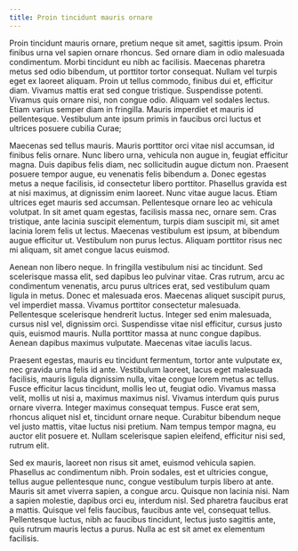 ```yaml
---
title: Proin tincidunt mauris ornare
---
```


Proin tincidunt mauris ornare, pretium neque sit amet, sagittis ipsum. Proin
finibus urna vel sapien ornare rhoncus. Sed ornare diam in odio malesuada
condimentum. Morbi tincidunt eu nibh ac facilisis. Maecenas pharetra metus sed
odio bibendum, ut porttitor tortor consequat. Nullam vel turpis eget ex laoreet
aliquam. Proin ut tellus commodo, finibus dui et, efficitur diam. Vivamus
mattis erat sed congue tristique. Suspendisse potenti. Vivamus quis ornare
nisi, non congue odio. Aliquam vel sodales lectus. Etiam varius semper diam in
fringilla. Mauris imperdiet et mauris id pellentesque. Vestibulum ante ipsum
primis in faucibus orci luctus et ultrices posuere cubilia Curae;

Maecenas sed tellus mauris. Mauris porttitor orci vitae nisl accumsan, id
finibus felis ornare. Nunc libero urna, vehicula non augue in, feugiat
efficitur magna. Duis dapibus felis diam, nec sollicitudin augue dictum non.
Praesent posuere tempor augue, eu venenatis felis bibendum a. Donec egestas
metus a neque facilisis, id consectetur libero porttitor. Phasellus gravida est
at nisi maximus, at dignissim enim laoreet. Nunc vitae augue lacus. Etiam
ultrices eget mauris sed accumsan. Pellentesque ornare leo ac vehicula
volutpat. In sit amet quam egestas, facilisis massa nec, ornare sem. Cras
tristique, ante lacinia suscipit elementum, turpis diam suscipit mi, sit amet
lacinia lorem felis ut lectus. Maecenas vestibulum est ipsum, at bibendum augue
efficitur ut. Vestibulum non purus lectus. Aliquam porttitor risus nec mi
aliquam, sit amet congue lacus euismod.

Aenean non libero neque. In fringilla vestibulum nisi ac tincidunt. Sed
scelerisque massa elit, sed dapibus leo pulvinar vitae. Cras rutrum, arcu ac
condimentum venenatis, arcu purus ultrices erat, sed vestibulum quam ligula in
metus. Donec et malesuada eros. Maecenas aliquet suscipit purus, vel imperdiet
massa. Vivamus porttitor consectetur malesuada. Pellentesque scelerisque
hendrerit luctus. Integer sed enim malesuada, cursus nisl vel, dignissim orci.
Suspendisse vitae nisl efficitur, cursus justo quis, euismod mauris. Nulla
porttitor massa at nunc congue dapibus. Aenean dapibus maximus vulputate.
Maecenas vitae iaculis lacus.

Praesent egestas, mauris eu tincidunt fermentum, tortor ante vulputate ex, nec
gravida urna felis id ante. Vestibulum laoreet, lacus eget malesuada facilisis,
mauris ligula dignissim nulla, vitae congue lorem metus ac tellus. Fusce
efficitur lacus tincidunt, mollis leo ut, feugiat odio. Vivamus massa velit,
mollis ut nisi a, maximus maximus nisl. Vivamus interdum quis purus ornare
viverra. Integer maximus consequat tempus. Fusce erat sem, rhoncus aliquet nisl
et, tincidunt ornare neque. Curabitur bibendum neque vel justo mattis, vitae
luctus nisi pretium. Nam tempus tempor magna, eu auctor elit posuere et. Nullam
scelerisque sapien eleifend, efficitur nisi sed, rutrum elit.

Sed ex mauris, laoreet non risus sit amet, euismod vehicula sapien. Phasellus
ac condimentum nibh. Proin sodales, est et ultricies congue, tellus augue
pellentesque nunc, congue vestibulum turpis libero at ante. Mauris sit amet
viverra sapien, a congue arcu. Quisque non lacinia nisi. Nam a sapien molestie,
dapibus orci eu, interdum nisl. Sed pharetra faucibus erat a mattis. Quisque
vel felis faucibus, faucibus ante vel, consequat tellus. Pellentesque luctus,
nibh ac faucibus tincidunt, lectus justo sagittis ante, quis rutrum mauris
lectus a purus. Nulla ac est sit amet ex elementum facilisis. 
